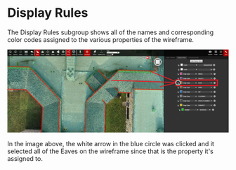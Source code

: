 # Display Rules

The Display Rules subgroup shows all of the names and corresponding color codes assigned to the various properties of the wireframe.

![](../.gitbook/assets/display-rules-subgroup_qaproject8583.gif)

In the image above, the white arrow in the blue circle was clicked and it selected all of the Eaves on the wireframe since that is the property it's assigned to.


